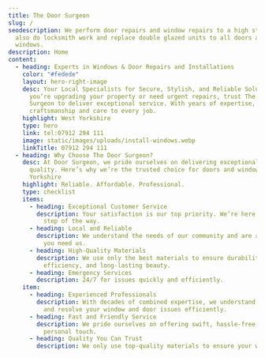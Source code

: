 ```yaml
---
title: The Door Surgeon
slug: /
seodescription: We perform door repairs and window repairs to a high standard.We
  also do locksmith work and replace double glazed units to all doors and
  windows.
description: Home
content:
  - heading: Experts in Windows & Door Repairs and Installations
    color: "#fedede"
    layout: hero-right-image
    desc: Your Local Specialists for Secure, Stylish, and Reliable Solutions Whether
      you’re upgrading your property or need urgent repairs, trust The Door
      Surgeon to deliver exceptional service. With years of expertise, we bring
      craftsmanship and care to every job.
    highlight: West Yorkshire
    type: hero
    link: tel:07912 294 111
    image: static/images/uploads/install-windows.webp
    linkTitle: 07912 294 111
  - heading: Why Choose The Door Surgeon?
    desc: At Door Surgeon, we pride ourselves on delivering exceptional service and
      quality. Here’s why we’re the trusted choice for doors and windows in West
      Yorkshire
    highlight: Reliable. Affordable. Professional.
    type: checklist
    items:
      - heading: Exceptional Customer Service
        description: Your satisfaction is our top priority. We’re here to help every
          step of the way.
      - heading: Local and Reliable
        description: We understand the needs of our community and are always nearby when
          you need us.
      - heading: High-Quality Materials
        description: We use only the best materials to ensure durability, energy
          efficiency, and long-lasting beauty.
      - heading: Emergency Services
        description: 24/7 for issues quickly and efficiently.
    item:
      - heading: Experienced Professionals
        description: With decades of combined expertise, we understand how to diagnose
          and resolve your window and door issues efficiently.
      - heading: Fast and Friendly Service
        description: We pride ourselves on offering swift, hassle-free service with a
          personal touch.
      - heading: Quality You Can Trust
        description: We only use top-quality materials to ensure your windows and doors
          are durable, energy-efficient, and secure.
      - heading: Affordable Pricing
        description: No hidden fees – just clear, competitive pricing tailored to your
          needs.
      - heading: Customer Satisfaction Guarantee
        description: The Door Surgeon is a family-owned business dedicated to repairing,
          installing, and maintaining doors and windows across West Yorkshire.
          We’ve built our reputation on reliability, quality, and outstanding
          customer service.
  - heading: Door and Window Repairs
    color: "#fedede"
    layout: hero-left-image
    desc: Door and window repairs in  west yorkshire.
    highlight: Services
    type: hero
    link: tel:07912 294 111
    image: static/images/uploads/install-windows.webp
    linkTitle: 07912 294 111
  - heading: What Services Do We Provide?
    desc: At Door Surgeon, we provide a wide range of services to both commercial
      and residential customers.
    highlight: Commerical or Residential
    type: servicelist
    services:
      - services/door-repair-services
      - services/double-glazed-unit-service
      - services/window-repair-services
      - services/door-and-window-installations
  - type: alert
    highlight: Emergancy
    heading: Locksmith service
    desc: locked out? get in touch
---
```

